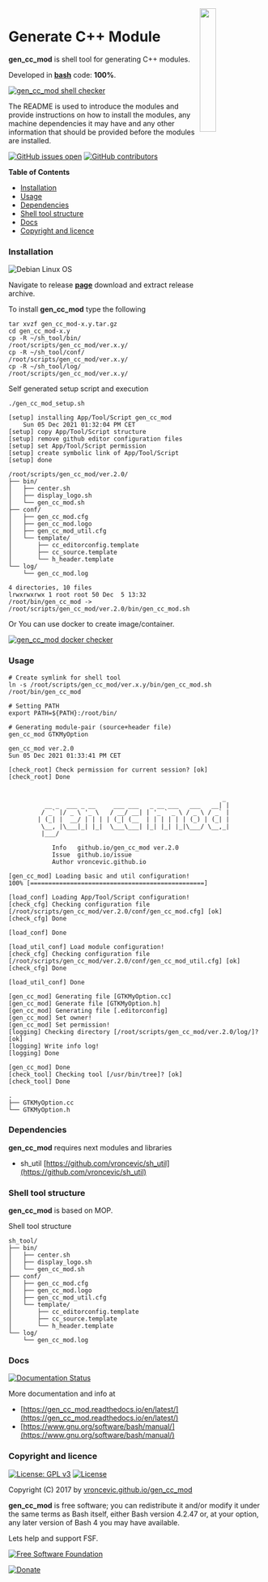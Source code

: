 <img align="right" src="https://raw.githubusercontent.com/vroncevic/gen_cc_mod/dev/docs/gen_cc_mod_logo.png" width="25%">

# Generate C++ Module

**gen_cc_mod** is shell tool for generating C++ modules.

Developed in **[bash](https://en.wikipedia.org/wiki/Bash_(Unix_shell))** code: **100%**.

[![gen_cc_mod shell checker](https://github.com/vroncevic/gen_cc_mod/workflows/gen_cc_mod%20shell%20checker/badge.svg)](https://github.com/vroncevic/gen_cc_mod/actions?query=workflow%3A%22gen_cc_mod+shell+checker%22)

The README is used to introduce the modules and provide instructions on
how to install the modules, any machine dependencies it may have and any
other information that should be provided before the modules are installed.

[![GitHub issues open](https://img.shields.io/github/issues/vroncevic/gen_cc_mod.svg)](https://github.com/vroncevic/gen_cc_mod/issues) [![GitHub contributors](https://img.shields.io/github/contributors/vroncevic/gen_cc_mod.svg)](https://github.com/vroncevic/gen_cc_mod/graphs/contributors)

<!-- START doctoc generated TOC please keep comment here to allow auto update -->
<!-- DON'T EDIT THIS SECTION, INSTEAD RE-RUN doctoc TO UPDATE -->
**Table of Contents**

- [Installation](#installation)
- [Usage](#usage)
- [Dependencies](#dependencies)
- [Shell tool structure](#shell-tool-structure)
- [Docs](#docs)
- [Copyright and licence](#copyright-and-licence)

<!-- END doctoc generated TOC please keep comment here to allow auto update -->

### Installation

![Debian Linux OS](https://raw.githubusercontent.com/vroncevic/gen_cc_mod/dev/docs/debtux.png)

Navigate to release **[page](https://github.com/vroncevic/gen_cc_mod/releases)** download and extract release archive.

To install **gen_cc_mod** type the following

```
tar xvzf gen_cc_mod-x.y.tar.gz
cd gen_cc_mod-x.y
cp -R ~/sh_tool/bin/   /root/scripts/gen_cc_mod/ver.x.y/
cp -R ~/sh_tool/conf/  /root/scripts/gen_cc_mod/ver.x.y/
cp -R ~/sh_tool/log/   /root/scripts/gen_cc_mod/ver.x.y/
```

Self generated setup script and execution
```
./gen_cc_mod_setup.sh 

[setup] installing App/Tool/Script gen_cc_mod
	Sun 05 Dec 2021 01:32:04 PM CET
[setup] copy App/Tool/Script structure
[setup] remove github editor configuration files
[setup] set App/Tool/Script permission
[setup] create symbolic link of App/Tool/Script
[setup] done

/root/scripts/gen_cc_mod/ver.2.0/
├── bin/
│   ├── center.sh
│   ├── display_logo.sh
│   └── gen_cc_mod.sh
├── conf/
│   ├── gen_cc_mod.cfg
│   ├── gen_cc_mod.logo
│   ├── gen_cc_mod_util.cfg
│   └── template/
│       ├── cc_editorconfig.template
│       ├── cc_source.template
│       └── h_header.template
└── log/
    └── gen_cc_mod.log

4 directories, 10 files
lrwxrwxrwx 1 root root 50 Dec  5 13:32 /root/bin/gen_cc_mod -> /root/scripts/gen_cc_mod/ver.2.0/bin/gen_cc_mod.sh
```

Or You can use docker to create image/container.

[![gen_cc_mod docker checker](https://github.com/vroncevic/gen_cc_mod/workflows/gen_cc_mod%20docker%20checker/badge.svg)](https://github.com/vroncevic/gen_cc_mod/actions?query=workflow%3A%22gen_cc_mod+docker+checker%22)

### Usage

```
# Create symlink for shell tool
ln -s /root/scripts/gen_cc_mod/ver.x.y/bin/gen_cc_mod.sh /root/bin/gen_cc_mod

# Setting PATH
export PATH=${PATH}:/root/bin/

# Generating module-pair (source+header file)
gen_cc_mod GTKMyOption

gen_cc_mod ver.2.0
Sun 05 Dec 2021 01:33:41 PM CET

[check_root] Check permission for current session? [ok]
[check_root] Done

    	                                                     
    	                                                   _ 
    	  __ _  ___ _ __     ___ ___   _ __ ___   ___   __| |
    	 / _` |/ _ \ '_ \   / __/ __| | '_ ` _ \ / _ \ / _` |
    	| (_| |  __/ | | | | (_| (__  | | | | | | (_) | (_| |
    	 \__, |\___|_| |_|  \___\___| |_| |_| |_|\___/ \__,_|
    	 |___/                                               
    	                                                     
    		Info   github.io/gen_cc_mod ver.2.0 
    		Issue  github.io/issue
    		Author vroncevic.github.io

[gen_cc_mod] Loading basic and util configuration!
100% [================================================]

[load_conf] Loading App/Tool/Script configuration!
[check_cfg] Checking configuration file [/root/scripts/gen_cc_mod/ver.2.0/conf/gen_cc_mod.cfg] [ok]
[check_cfg] Done

[load_conf] Done

[load_util_conf] Load module configuration!
[check_cfg] Checking configuration file [/root/scripts/gen_cc_mod/ver.2.0/conf/gen_cc_mod_util.cfg] [ok]
[check_cfg] Done

[load_util_conf] Done

[gen_cc_mod] Generating file [GTKMyOption.cc]
[gen_cc_mod] Generate file [GTKMyOption.h]
[gen_cc_mod] Generating file [.editorconfig]
[gen_cc_mod] Set owner!
[gen_cc_mod] Set permission!
[logging] Checking directory [/root/scripts/gen_cc_mod/ver.2.0/log/]? [ok]
[logging] Write info log!
[logging] Done

[gen_cc_mod] Done
[check_tool] Checking tool [/usr/bin/tree]? [ok]
[check_tool] Done

.
├── GTKMyOption.cc
└── GTKMyOption.h

```

### Dependencies

**gen_cc_mod** requires next modules and libraries
* sh_util [https://github.com/vroncevic/sh_util](https://github.com/vroncevic/sh_util)

### Shell tool structure

**gen_cc_mod** is based on MOP.

Shell tool structure
```
sh_tool/
├── bin/
│   ├── center.sh
│   ├── display_logo.sh
│   └── gen_cc_mod.sh
├── conf/
│   ├── gen_cc_mod.cfg
│   ├── gen_cc_mod.logo
│   ├── gen_cc_mod_util.cfg
│   └── template/
│       ├── cc_editorconfig.template
│       ├── cc_source.template
│       └── h_header.template
└── log/
    └── gen_cc_mod.log
```

### Docs

[![Documentation Status](https://readthedocs.org/projects/gen_cc_mod/badge/?version=latest)](https://gen_cc_mod.readthedocs.io/projects/gen_cc_mod/en/latest/?badge=latest)

More documentation and info at
* [https://gen_cc_mod.readthedocs.io/en/latest/](https://gen_cc_mod.readthedocs.io/en/latest/)
* [https://www.gnu.org/software/bash/manual/](https://www.gnu.org/software/bash/manual/)

### Copyright and licence

[![License: GPL v3](https://img.shields.io/badge/License-GPLv3-blue.svg)](https://www.gnu.org/licenses/gpl-3.0) [![License](https://img.shields.io/badge/License-Apache%202.0-blue.svg)](https://opensource.org/licenses/Apache-2.0)

Copyright (C) 2017 by [vroncevic.github.io/gen_cc_mod](https://vroncevic.github.io/gen_cc_mod)

**gen_cc_mod** is free software; you can redistribute it and/or modify
it under the same terms as Bash itself, either Bash version 4.2.47 or,
at your option, any later version of Bash 4 you may have available.

Lets help and support FSF.

[![Free Software Foundation](https://raw.githubusercontent.com/vroncevic/gen_cc_mod/dev/docs/fsf-logo_1.png)](https://my.fsf.org/)

[![Donate](https://www.paypalobjects.com/en_US/i/btn/btn_donateCC_LG.gif)](https://my.fsf.org/donate/)
